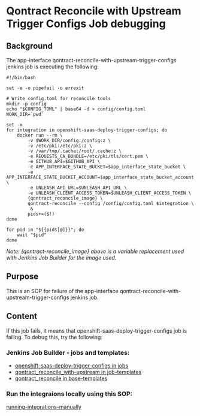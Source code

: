 # Qontract Reconcile with Upstream Trigger Configs Job debugging

## Background

The app-interface qontract-reconcile-with-upstream-trigger-configs jenkins job is executing the following:

```
#!/bin/bash

set -e -o pipefail -o errexit

# Write config.toml for reconcile tools
mkdir -p config
echo "$CONFIG_TOML" | base64 -d > config/config.toml
WORK_DIR=`pwd`

set -x
for integration in openshift-saas-deploy-trigger-configs; do
    docker run --rm \
        -v $WORK_DIR/config:/config:z \
        -v /etc/pki:/etc/pki:z \
        -v /var/tmp/.cache:/root/.cache:z \
        -e REQUESTS_CA_BUNDLE=/etc/pki/tls/cert.pem \
        -e GITHUB_API=$GITHUB_API \
        -e APP_INTERFACE_STATE_BUCKET=$app_interface_state_bucket \
        -e APP_INTERFACE_STATE_BUCKET_ACCOUNT=$app_interface_state_bucket_account \
        -e UNLEASH_API_URL=$UNLEASH_API_URL \
        -e UNLEASH_CLIENT_ACCESS_TOKEN=$UNLEASH_CLIENT_ACCESS_TOKEN \
        {qontract_reconcile_image} \
        qontract-reconcile --config /config/config.toml $integration \
         &
        pids+=($!)
done

for pid in "${{pids[@]}}"; do
    wait "$pid"
done
```

_Note: {qontract-reconcile_image} above is a variable replacement used with Jenkins Job Builder for the image used._

## Purpose

This is an SOP for failure of the app-interface qontract-reconcile-with-upstream-trigger-configs jenkins job.

## Content

If this job fails, it means that openshift-saas-deploy-trigger-configs job is failing. To debug this, try the following:

### Jenkins Job Builder - jobs and templates:
- [openshift-saas-deploy-trigger-configs in jobs](/data/services/app-interface/cicd/ci-int/jobs.yaml#L66)
- [qontract_reconcile_with-upstream in job-templates](/resources/jenkins/app-interface/jobs-templates.yaml#L98)
- [qontract_reconcile in base-templates](/resources/jenkins/global/base-templates.yaml#L384) 

### Run the integraions locally using this SOP:

[running-integrations-manually](/docs/app-sre/sop/running-integrations-manually.md)
